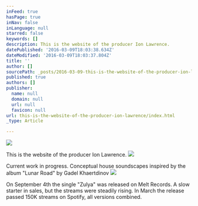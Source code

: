 ```yaml
---
inFeed: true
hasPage: true
inNav: false
inLanguage: null
starred: false
keywords: []
description: This is the website of the producer Ion Lawrence.
datePublished: '2016-03-09T18:03:38.634Z'
dateModified: '2016-03-09T18:03:37.804Z'
title: ''
author: []
sourcePath: _posts/2016-03-09-this-is-the-website-of-the-producer-ion-lawrence.md
published: true
authors: []
publisher:
  name: null
  domain: null
  url: null
  favicon: null
url: this-is-the-website-of-the-producer-ion-lawrence/index.html
_type: Article

---
```

![](https://the-grid-user-content.s3-us-west-2.amazonaws.com/14e6c922-2680-4ce0-b037-6a4b96ca255e.jpg)

This is the website of the producer Ion Lawrence.
![](https://the-grid-user-content.s3-us-west-2.amazonaws.com/f779aefd-2296-478e-a185-d60b93d22e5c.jpg)

Current work in progress.  Conceptual house soundscapes inspired by the album "Lunar Road" by Gadel Khaertdinov
![](https://the-grid-user-content.s3-us-west-2.amazonaws.com/09c06547-fae0-4e44-8f18-bec8352bc701.jpg)

On September 4th the single "Zulya" was released on Melt Records.  A slow starter in sales, but the streams were steadily rising.  In March the release passed 150K streams on Spotify, all versions combined.